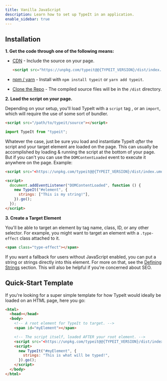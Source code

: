 ```yaml
---
title: Vanilla JavaScript
description: Learn how to set up TypeIt in an application.
enable_sidebar: true
---
```


## Installation

**1\. Get the code through one of the following means:**

- [CDN](https://unpkg.com/typeit) - Include the source on your page.

  ```html
  <script src="https://unpkg.com/typeit@@{TYPEIT_VERSION}/dist/index.umd.js"></script>
  ```

- [npm / yarn](https://www.npmjs.com/package/typeit) - Install with `npm install typeit` or `yarn add typeit`.

- [Clone the Repo](https://github.com/alexmacarthur/typeit) - The compiled source files will be in the `/dist` directory.

**2\. Load the script on your page.**

Depending on your setup, you'll load TypeIt with a `script` tag , or an `import`, which will require the use of some sort of bundler.

```html
<script src="/path/to/typeit/source"></script>
```

```javascript
import TypeIt from "typeit";
```

Whatever the case, just be sure you load and instantiate TypeIt _after_ the script and your target element are loaded on the page. This can usually be accomplished by loading & running the script at the bottom of your page. But if you can't you can use the `DOMContentLoaded` event to execute it anywhere on the page. Example:

```html
<script src="<https://unpkg.com/typeit@@{TYPEIT_VERSION}/dist/index.umd.js>"></script>

<script>
  document.addEventListener("DOMContentLoaded", function () {
    new TypeIt("#element", {
      strings: ["This is my string!"],
    }).go();
  });
</script>
```

**3\. Create a Target Element**

You'll be able to target an element by tag name, class, ID, or any other selector. For example, you might want to target an element with a `.type-effect` class attached to it.

```html
<span class="type-effect"></span>
```

If you want a fallback for users without JavaScript enabled, you can put a string or strings directly into this element. For more on that, see the [Defining Strings](#defining-strings) section. This will also be helpful if you're concerned about SEO.

## Quick-Start Template

If you're looking for a super simple template for how TypeIt would ideally be loaded on an HTML page, here you go:

```html
<html>
  <head></head>
  <body>
    <!-- A root element for TypeIt to target. -->
    <span id="myElement"></span>

    <!-- The script itself, loaded AFTER your root element. -->
    <script src="<https://unpkg.com/typeit@@{TYPEIT_VERSION}/dist/index.umd.js>"></script>
    <script>
      new TypeIt("#myElement", {
        strings: "This is what will be typed!",
      }).go();
    </script>
  </body>
</html>
```
